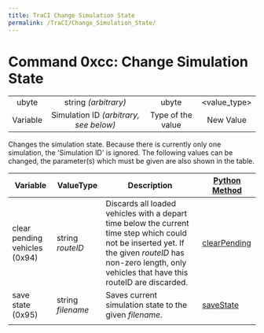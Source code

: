 ```yaml
---
title: TraCI Change Simulation State
permalink: /TraCI/Change_Simulation_State/
---
```


Command 0xcc: Change Simulation State
=====================================

|          |                                        |                   |              |
|:--------:|:--------------------------------------:|:-----------------:|:------------:|
|   ubyte  |          string *(arbitrary)*          |       ubyte       | <value_type> |
| Variable | Simulation ID *(arbitrary, see below)* | Type of the value |   New Value  |

Changes the simulation state. Because there is currently only one simulation, the 'Simulation ID' is ignored. The following values can be changed, the parameter(s) which must be given are also shown in the table.

| Variable                      | ValueType         | Description                                                                                                                                                                                                  | [Python Method](/TraCI/Interfacing_TraCI_from_Python "wikilink")                                        |
|-------------------------------|-------------------|--------------------------------------------------------------------------------------------------------------------------------------------------------------------------------------------------------------|---------------------------------------------------------------------------------------------------------|
| clear pending vehicles (0x94) | string *routeID*  | Discards all loaded vehicles with a depart time below the current time step which could not be inserted yet. If the given *routeID* has non-zero length, only vehicles that have this routeID are discarded. | [clearPending](http://www.sumo.dlr.de/daily/pydoc/traci._simulation.html#SimulationDomain-clearPending) |
| save state (0x95)             | string *filename* | Saves current simulation state to the given *filename*.                                                                                                                                                      | [saveState](http://www.sumo.dlr.de/daily/pydoc/traci._simulation.html#SimulationDomain-saveState)       |
||

